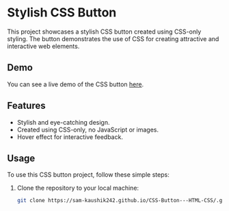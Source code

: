 # Stylish CSS Button

This project showcases a stylish CSS button created using CSS-only styling. The button demonstrates the use of CSS for creating attractive and interactive web elements.

## Demo

You can see a live demo of the CSS button [here](https://sam-kaushik242.github.io/CSS-Button---HTML-CSS/).

## Features

- Stylish and eye-catching design.
- Created using CSS-only, no JavaScript or images.
- Hover effect for interactive feedback.

## Usage

To use this CSS button project, follow these simple steps:

1. Clone the repository to your local machine:

   ```sh
   git clone https://sam-kaushik242.github.io/CSS-Button---HTML-CSS/.git
